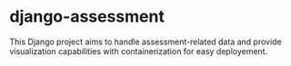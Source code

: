 # django-assessment
This Django project aims to handle assessment-related data and provide visualization capabilities with containerization for easy deployement.
